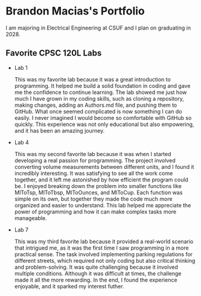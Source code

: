 
# Brandon Macias's Portfolio

I am majoring in Electrical Engineering at CSUF and I plan on graduating in 2028.

## Favorite CPSC 120L Labs

* Lab 1

    This was my favorite lab because it was a great introduction to programming. It helped me build a solid foundation in coding and gave me the confidence to continue learning. The lab showed me just how much I have grown in my coding skills, such as cloning a repository, making changes, adding an Authors.md file, and pushing them to GitHub. What once seemed complicated is now something I can do easily. I never imagined I would become so comfortable with GitHub so quickly. This experience was not only educational but also empowering, and it has been an amazing journey.

* Lab 4

    This was my second favorite lab because it was when I started developing a real passion for programming. The project involved converting volume measurements between different units, and I found it incredibly interesting. It was satisfying to see all the work come together, and it left me astonished by how efficient the program could be. I enjoyed breaking down the problem into smaller functions like MlToTsp, MlToTbsp, MlToOunces, and MlToCup. Each function was simple on its own, but together they made the code much more organized and easier to understand. This lab helped me appreciate the power of programming and how it can make complex tasks more manageable.

* Lab 7

    This was my third favorite lab because it provided a real-world scenario that intrigued me, as it was the first time I saw programming in a more practical sense. The task involved implementing parking regulations for different streets, which required not only coding but also critical thinking and problem-solving. It was quite challenging because it involved multiple conditions. Although it was difficult at times, the challenge made it all the more rewarding. In the end, I found the experience enjoyable, and it sparked my interest futher.
